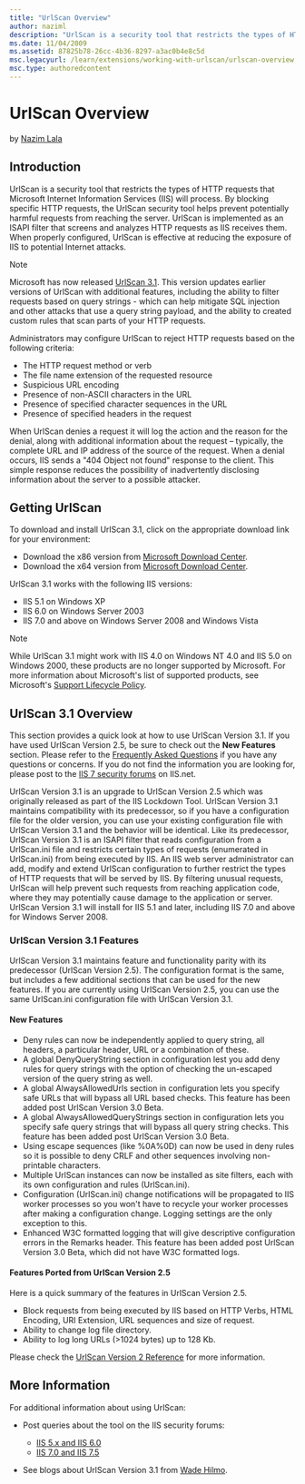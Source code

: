```yaml
---
title: "UrlScan Overview"
author: naziml
description: "UrlScan is a security tool that restricts the types of HTTP requests that Microsoft Internet Information Services (IIS) will process. By blocking specific HT..."
ms.date: 11/04/2009
ms.assetid: 87825b78-26cc-4b36-8297-a3ac0b4e8c5d
msc.legacyurl: /learn/extensions/working-with-urlscan/urlscan-overview
msc.type: authoredcontent
---
```

UrlScan Overview
====================
by [Nazim Lala](https://github.com/naziml)

## Introduction

UrlScan is a security tool that restricts the types of HTTP requests that Microsoft Internet Information Services (IIS) will process. By blocking specific HTTP requests, the UrlScan security tool helps prevent potentially harmful requests from reaching the server. UrlScan is implemented as an ISAPI filter that screens and analyzes HTTP requests as IIS receives them. When properly configured, UrlScan is effective at reducing the exposure of IIS to potential Internet attacks.

> [!NOTE]
> Microsoft has now released [UrlScan 3.1](urlscan-3-reference.md). This version updates earlier versions of UrlScan with additional features, including the ability to filter requests based on query strings - which can help mitigate SQL injection and other attacks that use a query string payload, and the ability to created custom rules that scan parts of your HTTP requests.

Administrators may configure UrlScan to reject HTTP requests based on the following criteria:

- The HTTP request method or verb
- The file name extension of the requested resource
- Suspicious URL encoding
- Presence of non-ASCII characters in the URL
- Presence of specified character sequences in the URL
- Presence of specified headers in the request

When UrlScan denies a request it will log the action and the reason for the denial, along with additional information about the request – typically, the complete URL and IP address of the source of the request. When a denial occurs, IIS sends a "404 Object not found" response to the client. This simple response reduces the possibility of inadvertently disclosing information about the server to a possible attacker.

## Getting UrlScan

To download and install UrlScan 3.1, click on the appropriate download link for your environment:

- Download the x86 version from [Microsoft Download Center](https://www.iis.net/downloads/microsoft/urlscan).
- Download the x64 version from [Microsoft Download Center](https://www.iis.net/downloads/microsoft/urlscan).

UrlScan 3.1 works with the following IIS versions:

- IIS 5.1 on Windows XP
- IIS 6.0 on Windows Server 2003
- IIS 7.0 and above on Windows Server 2008 and Windows Vista

> [!NOTE]
> While UrlScan 3.1 might work with IIS 4.0 on Windows NT 4.0 and IIS 5.0 on Windows 2000, these products are no longer supported by Microsoft. For more information about Microsoft's list of supported products, see Microsoft's [Support Lifecycle Policy](https://support.microsoft.com/lifecycle/).

## UrlScan 3.1 Overview

This section provides a quick look at how to use UrlScan Version 3.1. If you have used UrlScan Version 2.5, be sure to check out the **New Features** section. Please refer to the [Frequently Asked Questions](index.md) if you have any questions or concerns. If you do not find the information you are looking for, please post to the [IIS 7 security forums](https://forums.iis.net/1043.aspx) on IIS.net.

UrlScan Version 3.1 is an upgrade to UrlScan Version 2.5 which was originally released as part of the IIS Lockdown Tool. UrlScan Version 3.1 maintains compatibility with its predecessor, so if you have a configuration file for the older version, you can use your existing configuration file with UrlScan Version 3.1 and the behavior will be identical. Like its predecessor, UrlScan Version 3.1 is an ISAPI filter that reads configuration from a UrlScan.ini file and restricts certain types of requests (enumerated in UrlScan.ini) from being executed by IIS. An IIS web server administrator can add, modify and extend UrlScan configuration to further restrict the types of HTTP requests that will be served by IIS. By filtering unusual requests, UrlScan will help prevent such requests from reaching application code, where they may potentially cause damage to the application or server. UrlScan Version 3.1 will install for IIS 5.1 and later, including IIS 7.0 and above for Windows Server 2008.

### UrlScan Version 3.1 Features

UrlScan Version 3.1 maintains feature and functionality parity with its predecessor (UrlScan Version 2.5). The configuration format is the same, but includes a few additional sections that can be used for the new features. If you are currently using UrlScan Version 2.5, you can use the same UrlScan.ini configuration file with UrlScan Version 3.1.

#### New Features

- Deny rules can now be independently applied to query string, all headers, a particular header, URL or a combination of these.
- A global DenyQueryString section in configuration lest you add deny rules for query strings with the option of checking the un-escaped version of the query string as well.
- A global AlwaysAllowedUrls section in configuration lets you specify safe URLs that will bypass all URL based checks. This feature has been added post UrlScan Version 3.0 Beta.
- A global AlwaysAllowedQueryStrings section in configuration lets you specify safe query strings that will bypass all query string checks. This feature has been added post UrlScan Version 3.0 Beta.
- Using escape sequences (like %0A%0D) can now be used in deny rules so it is possible to deny CRLF and other sequences involving non-printable characters.
- Multiple UrlScan instances can now be installed as site filters, each with its own configuration and rules (UrlScan.ini).
- Configuration (UrlScan.ini) change notifications will be propagated to IIS worker processes so you won't have to recycle your worker processes after making a configuration change. Logging settings are the only exception to this.
- Enhanced W3C formatted logging that will give descriptive configuration errors in the Remarks header. This feature has been added post UrlScan Version 3.0 Beta, which did not have W3C formatted logs.

#### Features Ported from UrlScan Version 2.5

Here is a quick summary of the features in UrlScan Version 2.5.

- Block requests from being executed by IIS based on HTTP Verbs, HTML Encoding, URI Extension, URL sequences and size of request.
- Ability to change log file directory.
- Ability to log long URLs (&gt;1024 bytes) up to 128 Kb.

Please check the [UrlScan Version 2 Reference](urlscan-2-reference.md) for more information.

## More Information

For additional information about using UrlScan:

- Post queries about the tool on the IIS security forums:

    - [IIS 5.x and IIS 6.0](https://forums.iis.net/1031.aspx)
    - [IIS 7.0 and IIS 7.5](https://forums.iis.net/1043.aspx)
- See blogs about UrlScan Version 3.1 from [Wade Hilmo](https://blogs.iis.net/wadeh/archive/2008/10/31/UrlScan-3-1.aspx).

